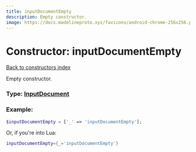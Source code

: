 ```yaml
---
title: inputDocumentEmpty
description: Empty constructor.
image: https://docs.madelineproto.xyz/favicons/android-chrome-256x256.png
---
```

# Constructor: inputDocumentEmpty  
[Back to constructors index](index.md)



Empty constructor.




### Type: [InputDocument](../types/InputDocument.md)


### Example:

```php
$inputDocumentEmpty = ['_' => 'inputDocumentEmpty'];
```  


Or, if you're into Lua:

```lua
inputDocumentEmpty={_='inputDocumentEmpty'}

```


